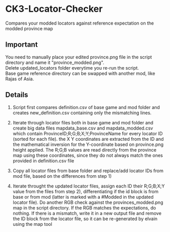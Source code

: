 # CK3-Locator-Checker
Compares your modded locators against reference expectation on the modded province map

## Important
You need to manually place your edited province.png file in the script directory and name it "province_modded.png".<br>
Delete updated_locators folder everytime you re-run the script.<br>
Base game reference directory can be swapped with another mod, like Rajas of Asia.<br>

## Details

1) Script first compares definition.csv of base game and mod folder and creates new_definition.csv containing only the mismatching lines.

2) Iterate through locator files both in base game and mod folder and create big data files mapdata_base.csv and mapdata_modded.csv which contain ProvinceID;R;G;B;X;Y;ProvinceName for every locator ID (sorted for each file). the X Y coordinates are extracted from the ID and the mathematical inversion for the Y-coordinate based on province.png height applied. The R;G;B values are read directly from the province map using these coordinates, since they do not always match the ones provided in definition.csv file

3) Copy all locator files from base folder and replace/add locator IDs from mod file, based on the differences from step 1)

4) Iterate throught the updated locator files, assign each ID their R;G;B;X;Y value from the files from step 2), differentiating if the id block is from base or from mod (latter is marked with a #Modded in the updated locator file). Do another RGB check against the  provinces_modded.png map in the script directory. If the RGB matches the expectations, do nothing. If there is a mismatch, write it in a new output file and remove the ID block from the locator file, so it can be re-generated by elvain using the map tool
